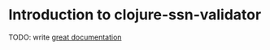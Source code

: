 # Introduction to clojure-ssn-validator

TODO: write [great documentation](http://jacobian.org/writing/what-to-write/)
